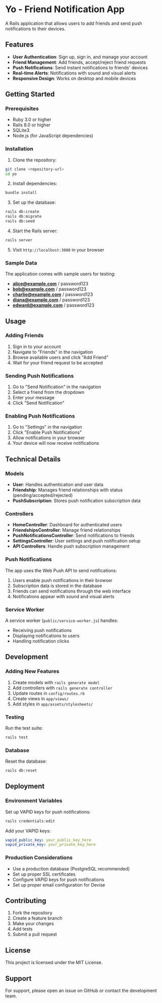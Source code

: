 # Yo - Friend Notification App

A Rails application that allows users to add friends and send push notifications to their devices.

## Features

- **User Authentication**: Sign up, sign in, and manage your account
- **Friend Management**: Add friends, accept/reject friend requests
- **Push Notifications**: Send instant notifications to friends' devices
- **Real-time Alerts**: Notifications with sound and visual alerts
- **Responsive Design**: Works on desktop and mobile devices

## Getting Started

### Prerequisites

- Ruby 3.0 or higher
- Rails 8.0 or higher
- SQLite3
- Node.js (for JavaScript dependencies)

### Installation

1. Clone the repository:
```bash
git clone <repository-url>
cd yo
```

2. Install dependencies:
```bash
bundle install
```

3. Set up the database:
```bash
rails db:create
rails db:migrate
rails db:seed
```

4. Start the Rails server:
```bash
rails server
```

5. Visit `http://localhost:3000` in your browser

### Sample Data

The application comes with sample users for testing:

- **alice@example.com** / password123
- **bob@example.com** / password123
- **charlie@example.com** / password123
- **diana@example.com** / password123
- **edward@example.com** / password123

## Usage

### Adding Friends

1. Sign in to your account
2. Navigate to "Friends" in the navigation
3. Browse available users and click "Add Friend"
4. Wait for your friend request to be accepted

### Sending Push Notifications

1. Go to "Send Notification" in the navigation
2. Select a friend from the dropdown
3. Enter your message
4. Click "Send Notification"

### Enabling Push Notifications

1. Go to "Settings" in the navigation
2. Click "Enable Push Notifications"
3. Allow notifications in your browser
4. Your device will now receive notifications

## Technical Details

### Models

- **User**: Handles authentication and user data
- **Friendship**: Manages friend relationships with status (pending/accepted/rejected)
- **PushSubscription**: Stores push notification subscription data

### Controllers

- **HomeController**: Dashboard for authenticated users
- **FriendshipsController**: Manage friend relationships
- **PushNotificationsController**: Send notifications to friends
- **SettingsController**: User settings and push notification setup
- **API Controllers**: Handle push subscription management

### Push Notifications

The app uses the Web Push API to send notifications:

1. Users enable push notifications in their browser
2. Subscription data is stored in the database
3. Friends can send notifications through the web interface
4. Notifications appear with sound and visual alerts

### Service Worker

A service worker (`public/service-worker.js`) handles:
- Receiving push notifications
- Displaying notifications to users
- Handling notification clicks

## Development

### Adding New Features

1. Create models with `rails generate model`
2. Add controllers with `rails generate controller`
3. Update routes in `config/routes.rb`
4. Create views in `app/views/`
5. Add styles in `app/assets/stylesheets/`

### Testing

Run the test suite:
```bash
rails test
```

### Database

Reset the database:
```bash
rails db:reset
```

## Deployment

### Environment Variables

Set up VAPID keys for push notifications:
```bash
rails credentials:edit
```

Add your VAPID keys:
```yaml
vapid_public_key: your_public_key_here
vapid_private_key: your_private_key_here
```

### Production Considerations

- Use a production database (PostgreSQL recommended)
- Set up proper SSL certificates
- Configure VAPID keys for push notifications
- Set up proper email configuration for Devise

## Contributing

1. Fork the repository
2. Create a feature branch
3. Make your changes
4. Add tests
5. Submit a pull request

## License

This project is licensed under the MIT License.

## Support

For support, please open an issue on GitHub or contact the development team.
